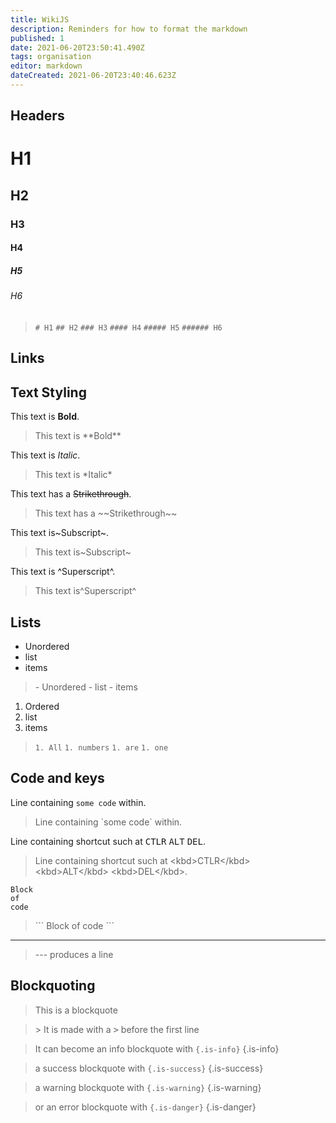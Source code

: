 ```yaml
---
title: WikiJS
description: Reminders for how to format the markdown
published: 1
date: 2021-06-20T23:50:41.490Z
tags: organisation
editor: markdown
dateCreated: 2021-06-20T23:40:46.623Z
---
```


## Headers

# H1

## H2

### H3

#### H4

##### H5

###### H6

>`# H1`
>`## H2`
>`### H3`
>`#### H4`
>`##### H5`
>`###### H6`

## Links

[]()

## Text Styling

This text is **Bold**.

>This text is \*\*Bold**

This text is *Italic*.

>This text is \*Italic*

This text has a ~~Strikethrough~~.

>This text has a \~\~Strikethrough~~

This text is~Subscript~.

>This text is\~Subscript~

This text is ^Superscript^.

>This text is\^Superscript^

## Lists

- Unordered
- list
- items

> \- Unordered
\- list
\- items

1. Ordered
1. list
1. items


> `1. All`
`1. numbers`
`1. are`
`1. one`


## Code and keys

Line containing `some code` within.

> Line containing \`some code\` within.

Line containing shortcut such at <kbd>CTLR</kbd> <kbd>ALT</kbd> <kbd>DEL</kbd>.

>Line containing shortcut such at \<kbd>CTLR\</kbd> \<kbd>ALT\</kbd> \<kbd>DEL\</kbd>.

```
Block
of
code
```


>\```
Block
of
code
\```

---

> --- produces a line

## Blockquoting

> This is a 
blockquote

> \> It is made with
a <kbd>></kbd> before the first line

> It can become an info blockquote with `{.is-info}`
{.is-info}

> a success blockquote with `{.is-success}`
{.is-success}

> a warning blockquote with `{.is-warning}`
{.is-warning}

> or an error blockquote with `{.is-danger}`
{.is-danger}
